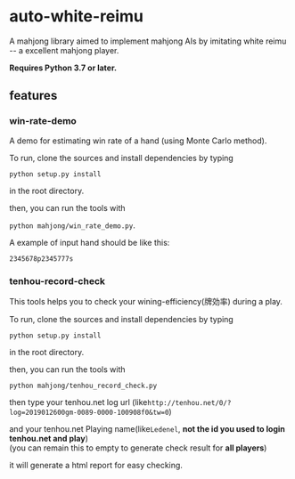 # auto-white-reimu

A mahjong library aimed to implement mahjong AIs by imitating white reimu -- a excellent mahjong player.

**Requires Python 3.7 or later.**

## features

### win-rate-demo

A demo for estimating win rate of a hand (using Monte Carlo method).

To run, clone the sources and install dependencies by typing

`python setup.py install`

in the root directory.

then, you can run the tools with

`python mahjong/win_rate_demo.py`.

A example of input hand should be like this:

`2345678p2345777s`


### tenhou-record-check

This tools helps you to check your wining-efficiency(牌効率) during a play.

To run, clone the sources and install dependencies by typing

`python setup.py install`

in the root directory.

then, you can run the tools with

`python mahjong/tenhou_record_check.py`

then type your tenhou.net log url (like`http://tenhou.net/0/?log=2019012600gm-0089-0000-100908f0&tw=0`)


and your tenhou.net Playing name(like`Ledenel`, **not the id you used to login tenhou.net and play**)   
(you can remain this to empty to generate check result for **all players**)

it will generate a html report for easy checking.
